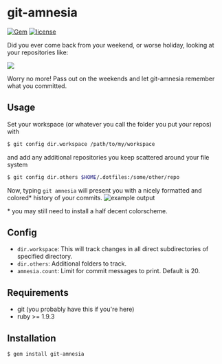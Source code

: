# git-amnesia
[![Gem](https://img.shields.io/gem/v/git-amnesia.svg)](https://rubygems.org/gems/git-amnesia)
[![license](https://img.shields.io/github/license/x4121/git-amnesia.svg)](https://github.com/x4121/git-amnesia)

Did you ever come back from your weekend, or worse holiday, looking at your repositories like:

![](http://s2.quickmeme.com/img/26/264476d2588c8a3a8c6db005251434f2c63c7eaf5402752918719efcb70924bf.jpg)

Worry no more! Pass out on the weekends and let git-amnesia remember what you committed.

## Usage
Set your workspace (or whatever you call the folder you put your repos) with
```sh
$ git config dir.workspace /path/to/my/workspace
```
and add any additional repositories you keep scattered around your file system
```sh
$ git config dir.others $HOME/.dotfiles:/some/other/repo
```
Now, typing `git amnesia` will present you with a nicely formatted and colored\* history of your commits.
![example output](https://raw.github.com/x4121/git-amnesia/master/git-amnesia.png)

\* you may still need to install a half decent colorscheme.

## Config
- `dir.workspace`: This will track changes in all direct subdirectories of
  specified directory.
- `dir.others`: Additional folders to track.
- `amnesia.count`: Limit for commit messages to print. Default is 20.

## Requirements
- git (you probably have this if you're here)
- ruby >= 1.9.3

## Installation
```sh
$ gem install git-amnesia
```
